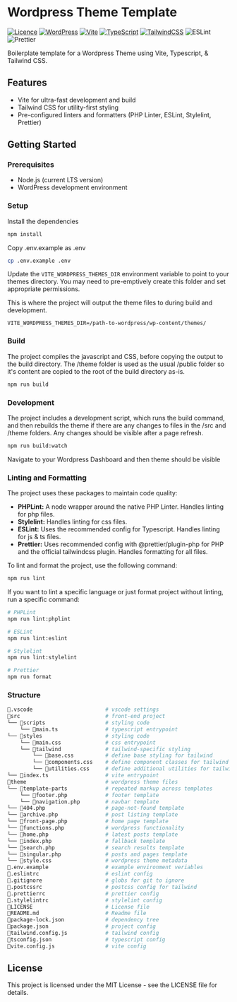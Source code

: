 # Wordpress Theme Template

[![Licence](https://img.shields.io/github/license/Ileriayo/markdown-badges?style=for-the-badge)](./LICENSE) [![WordPress](https://img.shields.io/badge/WordPress-%23117AC9.svg?style=for-the-badge&logo=WordPress&logoColor=white)](https://wordpress.org/) [![Vite](https://img.shields.io/badge/vite-%23646CFF.svg?style=for-the-badge&logo=vite&logoColor=white)](https://vitejs.dev/) [![TypeScript](https://img.shields.io/badge/typescript-%23007ACC.svg?style=for-the-badge&logo=typescript&logoColor=white)](https://www.typescriptlang.org/) [![TailwindCSS](https://img.shields.io/badge/tailwindcss-%2338B2AC.svg?style=for-the-badge&logo=tailwind-css&logoColor=white)](https://tailwindcss.com/) ![ESLint](https://img.shields.io/badge/ESLint-4B3263?style=for-the-badge&logo=eslint&logoColor=white) ![Prettier](https://img.shields.io/badge/prettier-1a2a33?style=for-the-badge&logo=prettier&logoColor=white)

Boilerplate template for a Wordpress Theme using Vite, Typescript, & Tailwind CSS.

## Features

- Vite for ultra-fast development and build
- Tailwind CSS for utility-first styling
- Pre-configured linters and formatters (PHP Linter, ESLint, Stylelint, Prettier)

## Getting Started

### Prerequisites

- Node.js (current LTS version)
- WordPress development environment

### Setup

Install the dependencies

```bash
npm install
```

Copy .env.example as .env

```bash
cp .env.example .env
```

Update the `VITE_WORDPRESS_THEMES_DIR` environment variable to point to your themes directory. You may need to pre-emptively create this folder and set appropriate permissions.

This is where the project will output the theme files to during build and development.

```properties
VITE_WORDPRESS_THEMES_DIR=/path-to-wordpress/wp-content/themes/
```

### Build

The project compiles the javascript and CSS, before copying the output to the build directory. The /theme folder is used as the usual /public folder so it's content are copied to the root of the build directory as-is.

```bash
npm run build
```

### Development

The project includes a development script, which runs the build command, and then rebuilds the theme if there are any changes to files in the /src and /theme folders. Any changes should be visible after a page refresh.

```bash
npm run build:watch
```

Navigate to your Wordpress Dashboard and then theme should be visible

### Linting and Formatting

The project uses these packages to maintain code quality:

- **PHPLint:** A node wrapper around the native PHP Linter. Handles linting for php files.
- **Stylelint:** Handles linting for css files.
- **ESLint:** Uses the recommended config for Typescript. Handles linting for js & ts files.
- **Prettier:** Uses recommended config with @prettier/plugin-php for PHP and the official tailwindcss plugin. Handles formatting for all files.

To lint and format the project, use the following command:

```bash
npm run lint
```

If you want to lint a specific language or just format project without linting, run a specific command:

```bash
# PHPLint
npm run lint:phplint

# ESLint
npm run lint:eslint

# Stylelint
npm run lint:stylelint

# Prettier
npm run format
```

### Structure

```bash
📁.vscode                       # vscode settings
📁src                           # front-end project
└── 📁scripts                   # styling code
    └── 📄main.ts               # typescript entrypoint
└── 📁styles                    # styling code
    └── 📄main.css              # css entrypoint
    └── 📁tailwind              # tailwind-specific styling
        └── 📄base.css          # define base styling for tailwind
        └── 📄components.css    # define component classes for tailwind
        └── 📄utilities.css     # define additional utilities for tailwind
└── 📄index.ts                  # vite entrypoint
📁theme                         # wordpress theme files
└── 📁template-parts            # repeated markup across templates
    └── 📄footer.php            # footer template
    └── 📄navigation.php        # navbar template
└── 📄404.php                   # page-not-found template
└── 📄archive.php               # post listing template
└── 📄front-page.php            # home page template
└── 📄functions.php             # wordpress functionality
└── 📄home.php                  # latest posts template
└── 📄index.php                 # fallback template
└── 📄search.php                # search results template
└── 📄singular.php              # posts and pages template
└── 📄style.css                 # wordpress theme metadata
📄.env.example                  # example environment veriables
📄.eslintrc                     # eslint config
📄.gitignore                    # globs for git to ignore
📄.postcssrc                    # postcss config for tailwind
📄.prettierrc                   # prettier config
📄.stylelintrc                  # stylelint config
📄LICENSE                       # License file
📄README.md                     # Readme file
📄package-lock.json             # dependency tree
📄package.json                  # project config
📄tailwind.config.js            # tailwind config
📄tsconfig.json                 # typescript config
📄vite.config.js                # vite config
```

## License

This project is licensed under the MIT License - see the LICENSE file for details.
